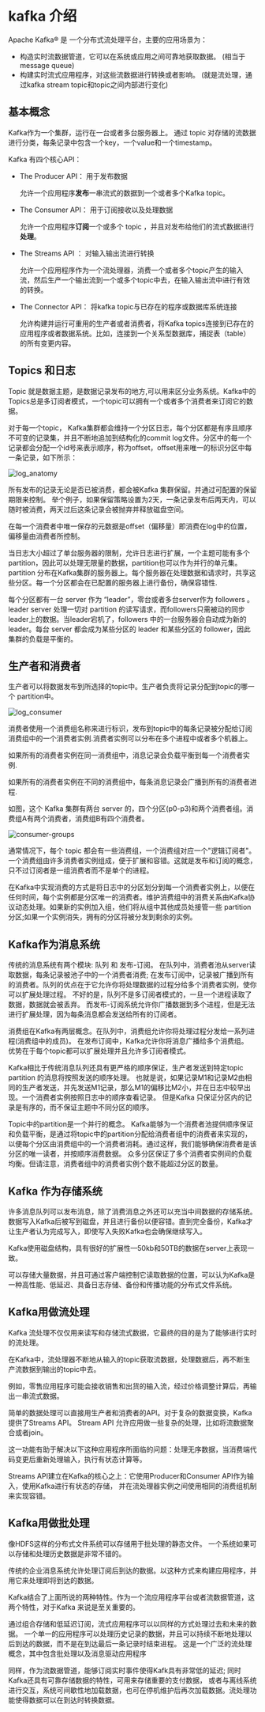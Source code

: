 # kafka 介绍
Apache Kafka® 是 一个分布式流处理平台，主要的应用场景为：

- 构造实时流数据管道，它可以在系统或应用之间可靠地获取数据。 (相当于message queue)
- 构建实时流式应用程序，对这些流数据进行转换或者影响。 (就是流处理，通过kafka stream topic和topic之间内部进行变化)

## 基本概念

Kafka作为一个集群，运行在一台或者多台服务器上。 通过 topic 对存储的流数据进行分类，每条记录中包含一个key，一个value和一个timestamp。

Kafka 有四个核心API：

- The Producer API： 用于发布数据

	允许一个应用程序**发布**一串流式的数据到一个或者多个Kafka topic。

- The Consumer API： 用于订阅接收以及处理数据
	
	允许一个应用程序**订阅**一个或多个 topic ，并且对发布给他们的流式数据进行**处理**。

- The Streams API ： 对输入输出流进行转换
	
	允许一个应用程序作为一个流处理器，消费一个或者多个topic产生的输入流，然后生产一个输出流到一个或多个topic中去，在输入输出流中进行有效的转换。

- The Connector API： 将kafka topic与已存在的程序或数据库系统连接

	允许构建并运行可重用的生产者或者消费者，将Kafka topics连接到已存在的应用程序或者数据系统。比如，连接到一个关系型数据库，捕捉表（table）的所有变更内容。

## Topics 和日志

Topic 就是数据主题，是数据记录发布的地方,可以用来区分业务系统。Kafka中的Topics总是多订阅者模式，一个topic可以拥有一个或者多个消费者来订阅它的数据。

对于每一个topic， Kafka集群都会维持一个分区日志，每个分区都是有序且顺序不可变的记录集，并且不断地追加到结构化的commit log文件。分区中的每一个记录都会分配一个id号来表示顺序，称为offset，offset用来唯一的标识分区中每一条记录，如下所示：

![log_anatomy](D:\AIOps\figures\log_anatomy.png)

所有发布的记录无论是否已被消费，都会被Kafka 集群保留。并通过可配置的保留期限来控制。 举个例子，如果保留策略设置为2天，一条记录发布后两天内，可以随时被消费，两天过后这条记录会被抛弃并释放磁盘空间。

在每一个消费者中唯一保存的元数据是offset（偏移量）即消费在log中的位置，偏移量由消费者所控制。

当日志大小超过了单台服务器的限制，允许日志进行扩展，一个主题可能有多个partition，因此可以处理无限量的数据，partition也可以作为并行的单元集。 partition 分布在Kafka集群的服务器上。每个服务器在处理数据和请求时，共享这些分区。每一个分区都会在已配置的服务器上进行备份，确保容错性.

每个分区都有一台 server 作为 “leader”，零台或者多台server作为 followers 。leader server 处理一切对 partition 的读写请求，而followers只需被动的同步leader上的数据。当leader宕机了，followers 中的一台服务器会自动成为新的 leader。每台 server 都会成为某些分区的 leader 和某些分区的 follower，因此集群的负载是平衡的。

## 生产者和消费者

生产者可以将数据发布到所选择的topic中。生产者负责将记录分配到topic的哪一个 partition中。

![log_consumer](D:\AIOps\figures\log_consumer.png)

消费者使用一个消费组名称来进行标识，发布到topic中的每条记录被分配给订阅消费组中的一个消费者实例.消费者实例可以分布在多个进程中或者多个机器上。

如果所有的消费者实例在同一消费组中，消息记录会负载平衡到每一个消费者实例.

如果所有的消费者实例在不同的消费组中，每条消息记录会广播到所有的消费者进程.

如图，这个 Kafka 集群有两台 server 的，四个分区(p0-p3)和两个消费者组。消费组A有两个消费者，消费组B有四个消费者。

![consumer-groups](D:\AIOps\figures\consumer-groups.png)

通常情况下，每个 topic 都会有一些消费组，一个消费组对应一个"逻辑订阅者"。一个消费组由许多消费者实例组成，便于扩展和容错。这就是发布和订阅的概念，只不过订阅者是一组消费者而不是单个的进程。

在Kafka中实现消费的方式是将日志中的分区划分到每一个消费者实例上，以便在任何时间，每个实例都是分区唯一的消费者。维护消费组中的消费关系由Kafka协议动态处理。如果新的实例加入组，他们将从组中其他成员处接管一些 partition 分区;如果一个实例消失，拥有的分区将被分发到剩余的实例。

## Kafka作为消息系统

传统的消息系统有两个模块: 队列 和 发布-订阅。 在队列中，消费者池从server读取数据，每条记录被池子中的一个消费者消费; 在发布订阅中，记录被广播到所有的消费者。队列的优点在于它允许你将处理数据的过程分给多个消费者实例，使你可以扩展处理过程。 不好的是，队列不是多订阅者模式的，一旦一个进程读取了数据，数据就会被丢弃。 而发布-订阅系统允许你广播数据到多个进程，但是无法进行扩展处理，因为每条消息都会发送给所有的订阅者。

消费组在Kafka有两层概念。在队列中，消费组允许你将处理过程分发给一系列进程(消费组中的成员)。 在发布订阅中，Kafka允许你将消息广播给多个消费组。 优势在于每个topic都可以扩展处理并且允许多订阅者模式。

Kafka相比于传统消息队列还具有更严格的顺序保证，生产者发送到特定topic partition 的消息将按照发送的顺序处理。 也就是说，如果记录M1和记录M2由相同的生产者发送，并先发送M1记录，那么M1的偏移比M2小，并在日志中较早出现。一个消费者实例按照日志中的顺序查看记录。 但是Kafka 只保证分区内的记录是有序的，而不保证主题中不同分区的顺序。

Topic中的partition是一个并行的概念。 Kafka能够为一个消费者池提供顺序保证和负载平衡，是通过将topic中的partition分配给消费者组中的消费者来实现的， 以便每个分区由消费组中的一个消费者消耗。通过这样，我们能够确保消费者是该分区的唯一读者，并按顺序消费数据。 众多分区保证了多个消费者实例间的负载均衡。但请注意，消费者组中的消费者实例个数不能超过分区的数量。

## Kafka 作为存储系统

许多消息队列可以发布消息，除了消费消息之外还可以充当中间数据的存储系统。数据写入Kafka后被写到磁盘，并且进行备份以便容错。直到完全备份，Kafka才让生产者认为完成写入，即使写入失败Kafka也会确保继续写入。

Kafka使用磁盘结构，具有很好的扩展性—50kb和50TB的数据在server上表现一致。

可以存储大量数据，并且可通过客户端控制它读取数据的位置，可以认为Kafka是一种高性能、低延迟、具备日志存储、备份和传播功能的分布式文件系统。

## Kafka用做流处理

Kafka 流处理不仅仅用来读写和存储流式数据，它最终的目的是为了能够进行实时的流处理。

在Kafka中，流处理器不断地从输入的topic获取流数据，处理数据后，再不断生产流数据到输出的topic中去。

例如，零售应用程序可能会接收销售和出货的输入流，经过价格调整计算后，再输出一串流式数据。

简单的数据处理可以直接用生产者和消费者的API。对于复杂的数据变换，Kafka提供了Streams API。 Stream API 允许应用做一些复杂的处理，比如将流数据聚合或者join。

这一功能有助于解决以下这种应用程序所面临的问题：处理无序数据，当消费端代码变更后重新处理输入，执行有状态计算等。

Streams API建立在Kafka的核心之上：它使用Producer和Consumer API作为输入，使用Kafka进行有状态的存储， 并在流处理器实例之间使用相同的消费组机制来实现容错。

## Kafka用做批处理

像HDFS这样的分布式文件系统可以存储用于批处理的静态文件。 一个系统如果可以存储和处理历史数据是非常不错的。

传统的企业消息系统允许处理订阅后到达的数据。以这种方式来构建应用程序，并用它来处理即将到达的数据。

Kafka结合了上面所说的两种特性。作为一个流应用程序平台或者流数据管道，这两个特性，对于Kafka 来说是至关重要的。

通过组合存储和低延迟订阅，流式应用程序可以以同样的方式处理过去和未来的数据。 一个单一的应用程序可以处理历史记录的数据，并且可以持续不断地处理以后到达的数据，而不是在到达最后一条记录时结束进程。 这是一个广泛的流处理概念，其中包含批处理以及消息驱动应用程序

同样，作为流数据管道，能够订阅实时事件使得Kafk具有非常低的延迟; 同时Kafka还具有可靠存储数据的特性，可用来存储重要的支付数据， 或者与离线系统进行交互，系统可间歇性地加载数据，也可在停机维护后再次加载数据。流处理功能使得数据可以在到达时转换数据。